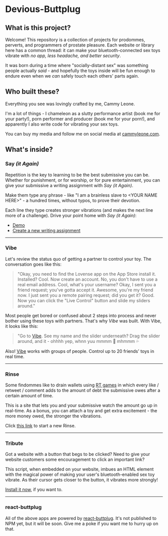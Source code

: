 # Devious-Buttplug

## What is this project?

Welcome!  This repository is a collection of projects for prodommes, perverts, and programmers of prostate pleasure.  Each website or library here has a common thread:
it can make your bluetooth-connected sex toys vibrate with *no app, less headache, and better security*.

It was born during a time where "socially-distant sex" was something people actually *said* - and hopefully the toys inside will be fun enough to endure even when we *can* safely touch each others' parts again.

## Who built these?

Everything you see was lovingly crafted by me, Cammy Leone.  

I'm a lot of things - I chameleon as a slutty performance artist (book me for your party!), porn performer and producer (book me for your porn!), and apparently I also write code for vibrating your sex toys.

You can buy my media and follow me on social media at [cammyleone.com](cammyleone.com).

## What's inside?

### Say *(it Again)*

Repetition is the key to learning to be the best submissive you can be.  Whether for punishment, or for worship, or for pure entertainment, you can give your submissive a writing assignment with *Say (it Again)*.  

Make them type any phrase - like "I am a brainless slave to &lt;YOUR NAME HERE>" - a hundred times, without typos, to prove their devotion.

Each line they type creates stronger vibrations (and makes the next line more of a challenge).  Drive your point home with *Say (it Again)*:

* [Demo](https://plug.willyouplease.me/say/)
* [Create a new writing assignment](https://plug.willyouplease.me/say/#/new)

---

### Vibe

Let's review the status quo of getting a partner to control your toy.  The conversation goes like this:
> "Okay, you need to find the Lovense app on the App Store install it.  Installed?  Cool.  Now create an account.  No, you don't have to use a real email address.  Cool, what's your username?  Okay, I sent you a friend request; you've gotta accept it.  Awesome, you're my friend now.  I just sent you a remote pairing request; did you get it?  Good.  Now you can click the "Live Control" button and slide my sliders around."

Most people get bored or confused about 2 steps into process and never bother using these toys with partners.   That's why *Vibe* was built.  With  Vibe, it looks like this:
> "Go to [Vibe](https://plug.willyouplease.me/vibe/#/).  See my name and the slider underneath?  Drag the slider around, and it - ohhhh yep, whnn yuu mmmm 🤤 mhmmm 💦

Also!  [Vibe](https://plug.willyouplease.me/vibe/#/) works with groups of people.  Control up to 20 friends' toys in real time.

---

### Rinse

Some findommes like to drain wallets using [RT games](https://twitter.com/search?q=RT%20Game%20hour&src=typed_query) in which every like / retweet / comment adds to the amount of debt the submissive owes after a certain amount of time.

This is a site that lets you and your submissive watch the amount go up in real-time.  As a bonus, you can attach a toy and get extra excitement - the more money owed, the stronger the vibrations.

Click [this link](https://plug.willyouplease.me/rinse/#/new) to start a new Rinse.

---

### Tribute

Got a website with a button that begs to be clicked? Need to give your website customers some encouragement to click an important link?

This script, when embedded on your website, imbues an HTML element with the magical power of making your user's bluetooth-enabled sex toy vibrate. As their cursor gets closer to the button, it vibrates more strongly!

[Install it now](https://github.com/CammyLeone/devious-buttplug/tree/main/tribute-lib#buttplug-tribute), if you want to.

---

### react-buttplug

All of the above apps are powered by [react-buttplug](https://github.com/CammyLeone/devious-buttplug/tree/main/react-buttplug).  It's not published to NPM yet, but it will be soon.  Give me a poke if you want me to hurry up on that.
